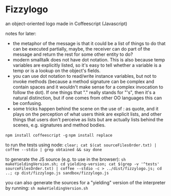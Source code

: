 # Fizzylogo
an object-oriented logo made in Coffeescript (Javascript)

notes for later:
* the metaphor of the message is that it could be a list of things to do that can be executed partially, maybe, the receiver can do part of the message and return the rest for some other entity to do?
* modern smalltalk does not have dot notation. This is also because temp variables are explicitly listed, so it's easy to tell whether a variable is a temp or is a lookup on the object's fields.
* you can use dot notation to read/write instance variables, but not to invoke methods (because a method signature can be complex and contain spaces and it wouldn't make sense for a complex invocation to follow the dot). If one things that "." really stands for "'s", then it's a natural distinction, but if one comes from other OO languages this can be confusing.
* some tricks happen behind the scene on the use of : as quote, and it plays on the perception of what users think are explicit lists, and other things that users don't perceive as lists but are actually lists behind the scenes, e.g. signatures and method bodies.

```npm install coffeescript -g```
```npm install replace```


to run the tests using node:
```clear; cat $(cat sourceFilesOrder.txt) | coffee --stdio | grep obtained && say done```

to generate the JS source (e.g. to use in the browser):
```sh makeYieldingVersion.sh; cd yielding-version; cat $(grep -v '^tests' sourceFilesOrder.txt) | coffee --stdio -c > ../dist/fizzylogo.js; cd ..; cp dist/fizzylogo.js sandbox/fizzylogo.js```

you can also generate the sources for a "yielding" version of the interpreter by running:
```sh makeYieldingVersion.sh```
